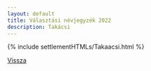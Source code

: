 ```yaml
---
layout: default
title: Választási névjegyzék 2022
description: Takácsi
---
```


{% include settlementHTMLs/Takaacsi.html %}

[Vissza](../)